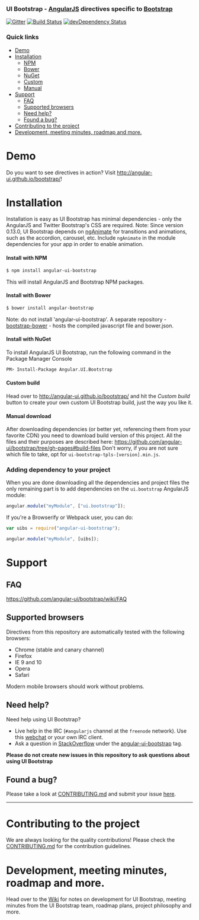 ### UI Bootstrap - [AngularJS](http://angularjs.org/) directives specific to [Bootstrap](http://getbootstrap.com)

[![Gitter](https://badges.gitter.im/Join%20Chat.svg)](https://gitter.im/angular-ui/bootstrap?utm_source=badge&utm_medium=badge&utm_campaign=pr-badge&utm_content=badge)
[![Build Status](https://secure.travis-ci.org/angular-ui/bootstrap.svg)](http://travis-ci.org/angular-ui/bootstrap)
[![devDependency Status](https://david-dm.org/angular-ui/bootstrap/dev-status.svg?branch=master)](https://david-dm.org/angular-ui/bootstrap#info=devDependencies)

### Quick links

- [Demo](#demo)
- [Installation](#installation)
  - [NPM](#install-with-npm)
  - [Bower](#install-with-bower)
  - [NuGet](#install-with-nuget)
  - [Custom](#custom-build)
  - [Manual](#manual-download)
- [Support](#support)
  - [FAQ](#faq)
  - [Supported browsers](#supported-browsers)
  - [Need help?](#need-help)
  - [Found a bug?](#found-a-bug)
- [Contributing to the project](#contributing-to-the-project)
- [Development, meeting minutes, roadmap and more.](#development-meeting-minutes-roadmap-and-more)

# Demo

Do you want to see directives in action? Visit http://angular-ui.github.io/bootstrap/!

# Installation

Installation is easy as UI Bootstrap has minimal dependencies - only the AngularJS and Twitter Bootstrap's CSS are required.
Note: Since version 0.13.0, UI Bootstrap depends on [ngAnimate](https://docs.angularjs.org/api/ngAnimate) for transitions and animations, such as the accordion, carousel, etc. Include `ngAnimate` in the module dependencies for your app in order to enable animation.

#### Install with NPM

```sh
$ npm install angular-ui-bootstrap
```

This will install AngularJS and Bootstrap NPM packages.

#### Install with Bower

```sh
$ bower install angular-bootstrap
```

Note: do not install 'angular-ui-bootstrap'. A separate repository - [bootstrap-bower](https://github.com/angular-ui/bootstrap-bower) - hosts the compiled javascript file and bower.json.

#### Install with NuGet

To install AngularJS UI Bootstrap, run the following command in the Package Manager Console

```sh
PM> Install-Package Angular.UI.Bootstrap
```

#### Custom build

Head over to http://angular-ui.github.io/bootstrap/ and hit the _Custom build_ button to create your own custom UI Bootstrap build, just the way you like it.

#### Manual download

After downloading dependencies (or better yet, referencing them from your favorite CDN) you need to download build version of this project. All the files and their purposes are described here:
https://github.com/angular-ui/bootstrap/tree/gh-pages#build-files
Don't worry, if you are not sure which file to take, opt for `ui-bootstrap-tpls-[version].min.js`.

### Adding dependency to your project

When you are done downloading all the dependencies and project files the only remaining part is to add dependencies on the `ui.bootstrap` AngularJS module:

```js
angular.module("myModule", ["ui.bootstrap"]);
```

If you're a Browserify or Webpack user, you can do:

```js
var uibs = require("angular-ui-bootstrap");

angular.module("myModule", [uibs]);
```

# Support

## FAQ

https://github.com/angular-ui/bootstrap/wiki/FAQ

## Supported browsers

Directives from this repository are automatically tested with the following browsers:

- Chrome (stable and canary channel)
- Firefox
- IE 9 and 10
- Opera
- Safari

Modern mobile browsers should work without problems.

## Need help?

Need help using UI Bootstrap?

- Live help in the IRC (`#angularjs` channel at the `freenode` network). Use this [webchat](https://webchat.freenode.net/) or your own IRC client.
- Ask a question in [StackOverflow](http://stackoverflow.com/) under the [angular-ui-bootstrap](http://stackoverflow.com/questions/tagged/angular-ui-bootstrap) tag.

**Please do not create new issues in this repository to ask questions about using UI Bootstrap**

## Found a bug?

Please take a look at [CONTRIBUTING.md](CONTRIBUTING.md#you-think-youve-found-a-bug) and submit your issue [here](https://github.com/angular-ui/bootstrap/issues/new).

---

# Contributing to the project

We are always looking for the quality contributions! Please check the [CONTRIBUTING.md](CONTRIBUTING.md) for the contribution guidelines.

# Development, meeting minutes, roadmap and more.

Head over to the [Wiki](https://github.com/angular-ui/bootstrap/wiki) for notes on development for UI Bootstrap, meeting minutes from the UI Bootstrap team, roadmap plans, project philosophy and more.
